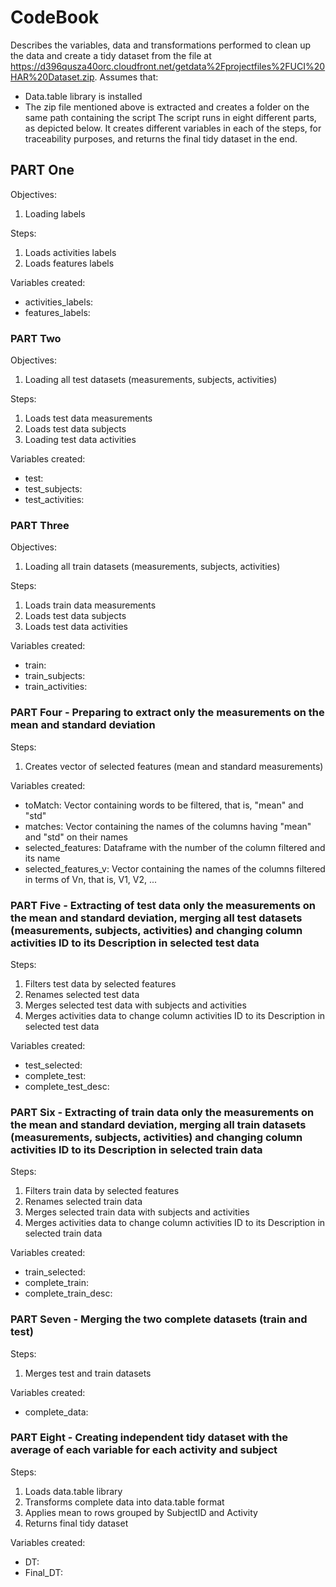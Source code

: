 # CodeBook

Describes the variables, data and transformations performed to clean up the data and create a tidy dataset from the file at https://d396qusza40orc.cloudfront.net/getdata%2Fprojectfiles%2FUCI%20HAR%20Dataset.zip.
Assumes that:
- Data.table library is installed
- The zip file mentioned above is extracted and creates a folder on the same path containing the script
The script runs in eight different parts, as depicted below. It creates different variables in each of the steps, for traceability purposes, and returns the final tidy dataset in the end.

## PART One

Objectives:

1. Loading labels

Steps:

1. Loads activities labels
2. Loads features labels

Variables created:
- activities_labels:
- features_labels:

### PART Two

Objectives: 

1. Loading all test datasets (measurements, subjects, activities)

Steps:

1. Loads test data measurements
2. Loads test data subjects
3. Loading test data activities

Variables created:
- test:
- test_subjects:
- test_activities:

### PART Three

Objectives: 

1. Loading all train datasets (measurements, subjects, activities)

Steps:

1. Loads train data measurements
2. Loads test data subjects
3. Loads test data activities

Variables created:
- train:
- train_subjects:
- train_activities:

### PART Four - Preparing to extract only the measurements on the mean and standard deviation

Steps:
1. Creates vector of selected features (mean and standard measurements)

Variables created:
- toMatch: Vector containing words to be filtered, that is, "mean" and "std"
- matches: Vector containing the names of the columns having "mean" and "std" on their names
- selected_features: Dataframe with the number of the column filtered and its name
- selected_features_v: Vector containing the names of the columns filtered in terms of Vn, that is, V1, V2, ...

### PART Five - Extracting of test data only the measurements on the mean and standard deviation, merging all test datasets (measurements, subjects, activities) and changing column activities ID to its Description in selected test data

Steps:
1. Filters test data by selected features 
2. Renames selected test data
3. Merges selected test data with subjects and activities
4. Merges activities data to change column activities ID to its Description in selected test data

Variables created:
- test_selected:
- complete_test:
- complete_test_desc:

### PART Six - Extracting of train data only the measurements on the mean and standard deviation, merging all train datasets (measurements, subjects, activities) and changing column activities ID to its Description in selected train data

Steps:
1. Filters train data by selected features 
2. Renames selected train data
3. Merges selected train data with subjects and activities
4. Merges activities data to change column activities ID to its Description in selected train data

Variables created:
- train_selected:
- complete_train:
- complete_train_desc:

### PART Seven - Merging the two complete datasets (train and test)

Steps:
1. Merges test and train datasets

Variables created:
- complete_data:

### PART Eight - Creating independent tidy dataset with the average of each variable for each activity and subject

Steps:
1. Loads data.table library
2. Transforms complete data into data.table format
3. Applies mean to rows grouped by SubjectID and Activity
4. Returns final tidy dataset

Variables created:
- DT:
- Final_DT:
